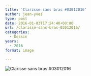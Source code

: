 ```yaml
---
title: 'Clarisse sans bras #03012016'
author: jean-yves
type: post
date: 2016-01-03T17:24:40+00:00
url: /clarisse-sans-bras-03012016/
categories:
  - Dessin
years:
  - 2016
format: image

---
```

![Clarisse sans bras #03012016](./IMG_0992.jpg)